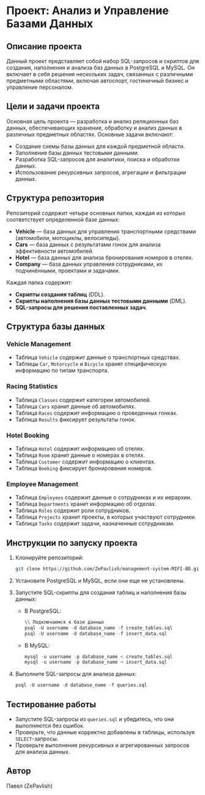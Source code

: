 # Проект: Анализ и Управление Базами Данных

## Описание проекта
Данный проект представляет собой набор SQL-запросов и скриптов для создания, наполнения и анализа баз данных в PostgreSQL и MySQL. Он включает в себя решения нескольких задач, связанных с различными предметными областями, включая автоспорт, гостиничный бизнес и управление персоналом.

## Цели и задачи проекта
Основная цель проекта — разработка и анализ реляционных баз данных, обеспечивающих хранение, обработку и анализ данных в различных предметных областях. Основные задачи включают:
- Создание схемы базы данных для каждой предметной области.
- Заполнение базы данных тестовыми данными.
- Разработка SQL-запросов для аналитики, поиска и обработки данных.
- Использование рекурсивных запросов, агрегации и фильтрации данных.

## Структура репозитория
Репозиторий содержит четыре основных папки, каждая из которых соответствует определенной базе данных:

- **Vehicle** — база данных для управления транспортными средствами (автомобили, мотоциклы, велосипеды).
- **Сars** — база данных с результатами гонок для анализа эффективности автомобилей.
- **Hotel** — база данных для анализа бронирования номеров в отелях.
- **Company** — база данных управления сотрудниками, их подчинёнными, проектами и задачами.

Каждая папка содержит:
- **Скрипты создания таблиц** (DDL).
- **Скрипты наполнения базы данных тестовыми данными** (DML).
- **SQL-запросы для решения поставленных задач**.

## Структура базы данных
### Vehicle Management
- Таблица `Vehicle` содержит данные о транспортных средствах.
- Таблицы `Car`, `Motorcycle` и `Bicycle` хранят специфическую информацию по типам транспорта.

### Racing Statistics
- Таблица `Classes` содержит категории автомобилей.
- Таблица `Cars` хранит данные об автомобилях.
- Таблица `Races` содержит информацию о проведенных гонках.
- Таблица `Results` фиксирует результаты гонок.

### Hotel Booking
- Таблица `Hotel` содержит информацию об отелях.
- Таблица `Room` хранит данные о номерах в отелях.
- Таблица `Customer` содержит информацию о клиентах.
- Таблица `Booking` фиксирует бронирования номеров.

### Employee Management
- Таблица `Employees` содержит данные о сотрудниках и их иерархии.
- Таблица `Departments` хранит информацию об отделах.
- Таблица `Roles` содержит роли сотрудников.
- Таблица `Projects` хранит проекты, в которых участвуют сотрудники.
- Таблица `Tasks` содержит задачи, назначенные сотрудникам.

## Инструкции по запуску проекта

1. Клонируйте репозиторий:
   ```bash
   git clone https://github.com/ZePavlish/management-system-MIFI-BD.git
   ```

2. Установите PostgreSQL и MySQL, если они еще не установлены.

3. Запустите SQL-скрипты для создания таблиц и наполнения базы данных:
   - В PostgreSQL:
     ```sql
     \\ Подключаемся к базе данных
     psql -U username -d database_name -f create_tables.sql
     psql -U username -d database_name -f insert_data.sql
     ```
   - В MySQL:
     ```sql
     mysql -u username -p database_name < create_tables.sql
     mysql -u username -p database_name < insert_data.sql
     ```

4. Выполните SQL-запросы для анализа данных:
   ```sql
   psql -U username -d database_name -f queries.sql
   ```

## Тестирование работы
- Запустите SQL-запросы из `queries.sql` и убедитесь, что они выполняются без ошибок.
- Проверьте, что данные корректно добавлены в таблицы, используя `SELECT`-запросы.
- Проверьте выполнение рекурсивных и агрегированных запросов для анализа данных.

## Автор
Павел (ZePavlish)

